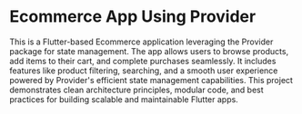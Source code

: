 
# Ecommerce App Using Provider

This is a Flutter-based Ecommerce application leveraging the Provider package for state management. The app allows users to browse products, add items to their cart, and complete purchases seamlessly. It includes features like product filtering, searching, and a smooth user experience powered by Provider's efficient state management capabilities. This project demonstrates clean architecture principles, modular code, and best practices for building scalable and maintainable Flutter apps.
